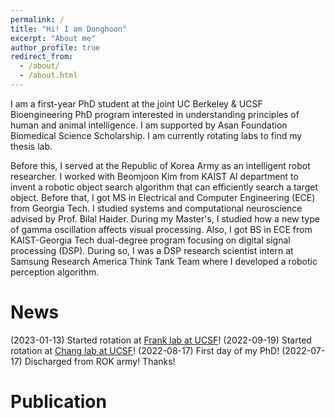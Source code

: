 ```yaml
---
permalink: /
title: "Hi! I am Donghoon"
excerpt: "About me"
author_profile: true
redirect_from: 
  - /about/
  - /about.html
---
```


I am a first-year PhD student at the joint UC Berkeley & UCSF Bioengineering PhD program interested in understanding principles of human and animal intelligence. I am supported by Asan Foundation Biomedical Science Scholarship. I am currently rotating labs to find my thesis lab.

Before this, I served at the Republic of Korea Army as an intelligent robot researcher. I worked with Beomjoon Kim from KAIST AI department to invent a robotic object search algorithm that can efficiently search a target object. Before that, I got MS in Electrical and Computer Engineering (ECE) from Georgia Tech. I studied systems and computational neuroscience advised by Prof. Bilal Haider. During my Master's, I studied how a new type of gamma oscillation affects visual processing. Also, I got BS in ECE from KAIST-Georgia Tech dual-degree program focusing on digital signal processing (DSP). During so, I was a DSP research scientist intern at Samsung Research America Think Tank Team where I developed a robotic perception algorithm.

News
======
(2023-01-13) Started rotation at [Frank lab at UCSF](https://changlab.ucsf.edu/)!
(2022-09-19) Started rotation at [Chang lab at UCSF](https://changlab.ucsf.edu/)!
(2022-08-17) First day of my PhD! 
(2022-07-17) Discharged from ROK army! Thanks! 


Publication
======